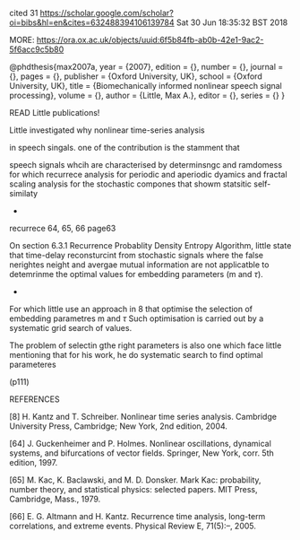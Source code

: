 cited 31
https://scholar.google.com/scholar?oi=bibs&hl=en&cites=632488394106139784
Sat 30 Jun 18:35:32 BST 2018

MORE: https://ora.ox.ac.uk/objects/uuid:6f5b84fb-ab0b-42e1-9ac2-5f6acc9c5b80


@phdthesis{max2007a,
  year = {2007},
  edition = {},
  number = {},
  journal = {},
  pages = {},
  publisher = {Oxford University, UK},
  school = {Oxford University, UK},
  title = {Biomechanically informed nonlinear speech signal processing},
  volume = {},
  author = {Little, Max A.},
  editor = {},
  series = {}
}




READ Little publications!


Little 
investigated why nonlinear time-series analysis

in speech singals.
one of the contribution is the stamment that 

speech signals whcih are characterised by determinsngc and ramdomess
for which recurrece analysis for periodic and aperiodic dyamics
and fractal scaling analysis for the stochastic compones that 
showm statsitic self-similaty




*
 
recurrece 64, 65, 66 page63

On section 6.3.1 Recurrence Probablity Density Entropy Algorithm,
little state that time-delay reconsturcint from stochastic signals
where the false nerightes neight and avergae mutual information 
are not applicatble to detemrinme the optimal values for 
embedding parameters (m and $\tau$).



* 

For which little use an approach in 8
that optimise the selection of embedding parametres m and $\tau$
Such optimisation is carried out by a systematic grid search of values.

The problem of selectin gthe right parameters is also one which face 
little mentioning that for his work, he do systematic search 
to find optimal parameteres


(p111)



REFERENCES

[8]
H. Kantz and T. Schreiber. Nonlinear time series analysis. Cambridge University
Press, Cambridge; New York, 2nd edition, 2004.


[64]
J. Guckenheimer and P. Holmes. Nonlinear oscillations, dynamical systems, and
bifurcations of vector fields. Springer, New York, corr. 5th edition, 1997.

[65] 
M. Kac, K. Baclawski, and M. D. Donsker. Mark Kac: probability, number theory,
and statistical physics: selected papers. MIT Press, Cambridge, Mass., 1979.

[66]
E. G. Altmann and H. Kantz. Recurrence time analysis, long-term correlations, and
extreme events. Physical Review E, 71(5):–, 2005.





